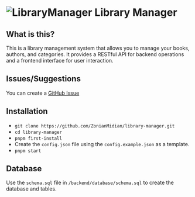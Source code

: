 # ![LibraryManager](./static/favicon.ico) Library Manager

## What is this?

This is a library management system that allows you to manage your books, authors, and categories. It provides a RESTful API for backend operations and a frontend interface for user interaction.

## Issues/Suggestions

You can create a [GitHub Issue](https://github.com/ZonianMidian/library-manager/issues)

## Installation

- `git clone https://github.com/ZonianMidian/library-manager.git`
- `cd library-manager`
- `pnpm first-install`
- Create the `config.json` file using the `config.example.json` as a template.
- `pnpm start`

## Database

Use the `schema.sql` file in `/backend/database/schema.sql` to create the database and tables.
